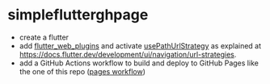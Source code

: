 # simpleflutterghpage

- create a flutter
- add [flutter_web_plugins](https://api.flutter.dev/flutter/flutter_web_plugins/flutter_web_plugins-library.html) and activate [usePathUrlStrategy](https://api.flutter.dev/flutter/flutter_web_plugins/usePathUrlStrategy.html) as explained at https://docs.flutter.dev/development/ui/navigation/url-strategies.
- add a GitHub Actions workflow to build and deploy to GitHub Pages like the one of this repo ([pages workflow](https://github.com/naxmefy/simple-flutter-gh-page/blob/2b1b2b693fedeaa36fb84398590651a4d2a5d8c1/.github/workflows/pages.yml))
